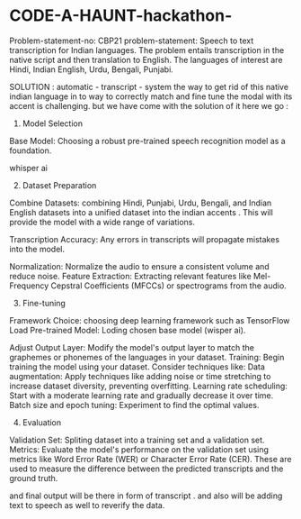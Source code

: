 # CODE-A-HAUNT-hackathon-


Problem-statement-no: CBP21
problem-statement:
Speech to text transcription for Indian languages. The problem entails transcription in the native script and then translation to English. The languages of interest are Hindi, Indian English, Urdu, Bengali, Punjabi.

SOLUTION :  automatic -  transcript - system 
the way to get rid of this native indian language in to way to correctly match and fine tune the modal with its accent is challenging. 
but we have come with the solution of it here we go : 



1. Model Selection

Base Model: Choosing  a robust pre-trained speech recognition model as a foundation.

whisper ai 

2. Dataset Preparation

Combine Datasets: combining Hindi, Punjabi, Urdu, Bengali, and Indian English datasets into a unified dataset into  the  indian accents . This will provide the model with a wide range of variations.

Transcription Accuracy:  Any errors in transcripts will propagate mistakes into the model.

Normalization: Normalize the audio to ensure a consistent volume and reduce noise.
Feature Extraction: Extracting relevant features like Mel-Frequency Cepstral Coefficients (MFCCs) or spectrograms from the audio.

3. Fine-tuning

Framework Choice: choosing  deep learning framework such as TensorFlow 
Load Pre-trained Model: Loding  chosen base model (wisper ai).

Adjust Output Layer: Modify the model's output layer to match the graphemes or phonemes of the languages in your dataset.
Training: Begin training the model using your dataset. Consider techniques like:
Data augmentation: Apply techniques like adding noise or time stretching to increase dataset diversity, preventing overfitting.
Learning rate scheduling: Start with a moderate learning rate and gradually decrease it over time.
Batch size and epoch tuning: Experiment to find the optimal values.

4. Evaluation

Validation Set: Spliting  dataset into a training set and a validation set.
Metrics: Evaluate the model's performance on the validation set using metrics like Word Error Rate (WER) or Character Error Rate (CER). These are used to measure the difference between the predicted transcripts and the ground truth.



and final output will be there in form of transcript . and also will be adding text to speech as well to reverify the data.













